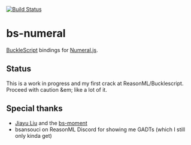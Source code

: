 [![Build Status](https://travis-ci.org/drwlrsn/bs-numeral.svg?branch=master)](https://travis-ci.org/drwlrsn/bs-numeral)

# bs-numeral
[BuckleScript](https://github.com/bloomberg/bucklescript) bindings for [Numeral.js](https://http://numeraljs.com/).

## Status

This is a work in progress and my first crack at ReasonML/Bucklescript. Proceed with caution &em; like a lot of it.

## Special thanks
- [Jiayu Liu](https://github.com/Jimexist) and the [bs-moment](https://github.com/reasonml-community/bs-moment)
- bsansouci on ReasonML Discord for showing me GADTs (which I still only kinda get)
